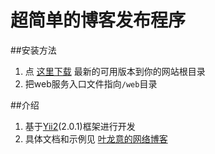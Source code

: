 超简单的博客发布程序
==========

##安装方法
1. 点 [这里下载](https://github.com/waltye/blog/releases) 最新的可用版本到你的网站根目录
2. 把web服务入口文件指向`/web`目录

##介绍
1. 基于[Yii2](https://github.com/yiisoft/yii2)(2.0.1)框架进行开发
2. 具体文档和示例见 [叶龙意的网络博客](http://www.yelongyi.com)
